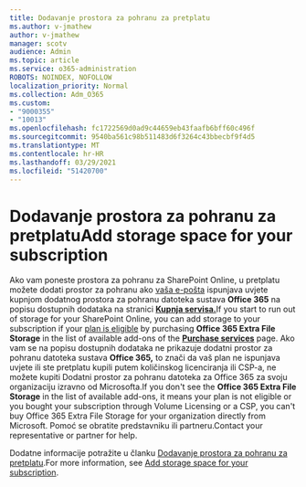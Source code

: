 ```yaml
---
title: Dodavanje prostora za pohranu za pretplatu
ms.author: v-jmathew
author: v-jmathew
manager: scotv
audience: Admin
ms.topic: article
ms.service: o365-administration
ROBOTS: NOINDEX, NOFOLLOW
localization_priority: Normal
ms.collection: Adm_O365
ms.custom:
- "9000355"
- "10013"
ms.openlocfilehash: fc1722569d0ad9c44659eb43faafb6bff60c496f
ms.sourcegitcommit: 9540ba561c98b511483d6f3264c43bbecbf9f4d5
ms.translationtype: MT
ms.contentlocale: hr-HR
ms.lasthandoff: 03/29/2021
ms.locfileid: "51420700"
---
```

# <a name="add-storage-space-for-your-subscription"></a><span data-ttu-id="bcded-102">Dodavanje prostora za pohranu za pretplatu</span><span class="sxs-lookup"><span data-stu-id="bcded-102">Add storage space for your subscription</span></span>

<span data-ttu-id="bcded-103">Ako vam poneste prostora za pohranu za SharePoint Online, u pretplatu možete dodati prostor za pohranu ako [vaša e-pošta](https://docs.microsoft.com/microsoft-365/commerce/add-storage-space) ispunjava uvjete kupnjom dodatnog prostora za pohranu datoteka sustava **Office 365** na popisu dostupnih dodataka na stranici **[Kupnja servisa.](https://go.microsoft.com/fwlink/p/?linkid=868433)**</span><span class="sxs-lookup"><span data-stu-id="bcded-103">If you start to run out of storage for your SharePoint Online, you can add storage to your subscription if your [plan is eligible](https://docs.microsoft.com/microsoft-365/commerce/add-storage-space) by purchasing **Office 365 Extra File Storage** in the list of available add-ons of the **[Purchase services](https://go.microsoft.com/fwlink/p/?linkid=868433)** page.</span></span> <span data-ttu-id="bcded-104">Ako vam se na popisu dostupnih dodataka ne prikazuje dodatni prostor za pohranu datoteka sustava **Office 365,** to znači da vaš plan ne ispunjava uvjete ili ste pretplatu kupili putem količinskog licenciranja ili CSP-a, ne možete kupiti Dodatni prostor za pohranu datoteka za Office 365 za svoju organizaciju izravno od Microsofta.</span><span class="sxs-lookup"><span data-stu-id="bcded-104">If you don't see the **Office 365 Extra File Storage** in the list of available add-ons, it means your plan is not eligible or you bought your subscription through Volume Licensing or a CSP, you can't buy Office 365 Extra File Storage for your organization directly from Microsoft.</span></span> <span data-ttu-id="bcded-105">Pomoć se obratite predstavniku ili partneru.</span><span class="sxs-lookup"><span data-stu-id="bcded-105">Contact your representative or partner for help.</span></span>

<span data-ttu-id="bcded-106">Dodatne informacije potražite u članku [Dodavanje prostora za pohranu za pretplatu](https://docs.microsoft.com/microsoft-365/commerce/add-storage-space).</span><span class="sxs-lookup"><span data-stu-id="bcded-106">For more information, see [Add storage space for your subscription](https://docs.microsoft.com/microsoft-365/commerce/add-storage-space).</span></span>
